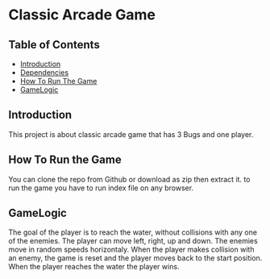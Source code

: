 # Classic Arcade Game

## Table of Contents

* [Introduction](#introduction)
* [Dependencies](#dependencies)
* [How To Run The Game](#how-to-run-the-game)
* [GameLogic](#gamelogic)


## Introduction

This project is about classic arcade game that has 3 Bugs and one player.

## How To Run the Game

You can clone the repo from Github or download as zip then extract it.
to run the game you have to run index file on any browser.

## GameLogic

The goal of the player is to reach the water, without collisions with any one of the enemies. 
The player can move left, right, up and down. 
The enemies move in random speeds horizontaly. 
When the player makes collision with an enemy, the game is reset and the player moves back to the start position. 
When the player reaches the water the player wins.